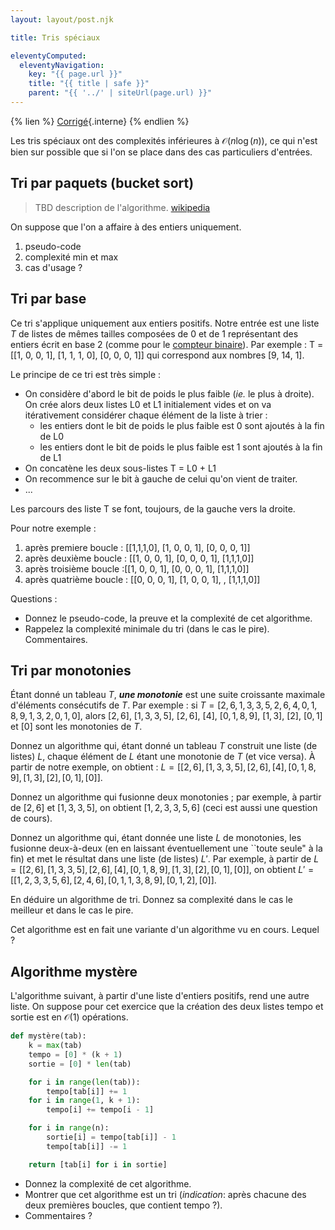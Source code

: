```yaml
---
layout: layout/post.njk

title: Tris spéciaux

eleventyComputed:
  eleventyNavigation:
    key: "{{ page.url }}"
    title: "{{ title | safe }}"
    parent: "{{ '../' | siteUrl(page.url) }}"
---
```


{% lien %}
[Corrigé](./corrigé){.interne}
{% endlien %}

Les tris spéciaux ont des complexités inférieures à $\mathcal{O}(n\log(n))$, ce qui n'est bien sur possible que si l'on se place dans des cas particuliers d'entrées.

## Tri par paquets (bucket sort)

> TBD description de l'algorithme. [wikipedia](https://fr.wikipedia.org/wiki/Tri_par_paquets)

On suppose que l'on a affaire à des entiers uniquement.

1. pseudo-code
2. complexité min et max
3. cas d'usage ?

## Tri par base

Ce tri s'applique uniquement aux entiers positifs. Notre entrée est une liste $T$  de listes de mêmes tailles composées de 0 et de 1 représentant des entiers écrit en base 2 (comme pour le [compteur binaire](../compteur-binaire)). Par exemple : T = [[1, 0, 0, 1], [1, 1, 1, 0], [0, 0, 0, 1]] qui correspond aux nombres [9, 14, 1].

Le principe de ce tri est très simple :

- On considère d'abord le bit de poids le plus faible (_ie._ le plus à droite). On crée alors deux listes L0 et L1 initialement vides et on va itérativement considérer chaque élément de la liste à trier :
  - les entiers dont le bit de poids le plus faible est 0 sont ajoutés à la fin de L0
  - les entiers dont le bit de poids le plus faible est 1 sont ajoutés à la fin de L1
- On concatène les deux sous-listes T = L0 + L1
- On recommence sur le bit à gauche de celui qu'on vient de traiter.
- ...

Les parcours des liste T se font, toujours, de la gauche vers la droite.

Pour notre exemple :

1. après premiere boucle : [[1,1,1,0], [1, 0, 0, 1], [0, 0, 0, 1]]
2. après deuxième boucle : [[1, 0, 0, 1], [0, 0, 0, 1], [1,1,1,0]]
3. après troisième boucle :[[1, 0, 0, 1], [0, 0, 0, 1], [1,1,1,0]]
4. après quatrième boucle : [[0, 0, 0, 1], [1, 0, 0, 1], , [1,1,1,0]]

Questions :

- Donnez le pseudo-code, la preuve et la complexité de cet algorithme.
- Rappelez la complexité minimale du tri (dans le cas le pire). Commentaires.

## Tri par monotonies

Étant donné un tableau $T$, **_une monotonie_** est une suite croissante maximale d'éléments consécutifs de $T$. Par exemple :
si $T = [2,6, 1,3, 3, 5,2,6, 4,0, 1,8,9,1,3, 2,0,1,0]$, alors $[2,6]$, $[1,3,3,5]$, $[2,6]$, $[4]$, $[0, 1,8,9]$, $[1,3]$, $[2]$, $[0,1]$ et $[0]$ sont les monotonies de $T$.

Donnez un algorithme qui, étant donné un tableau $T$ construit une liste (de listes) $L$, chaque élément de $L$ étant une monotonie de $T$ (et vice versa). À partir de notre exemple, on obtient :
$L = [[2,6], [1,3,3,5],[2,6], [4], [0, 1,8,9], [1,3], [2] ,[0,1], [0]]$.

Donnez un algorithme qui fusionne deux monotonies ; par exemple, à partir de $[2,6]$ et $[1,3,3,5]$, on obtient $[1,2,3,3,5,6]$ (ceci est aussi une question de cours).

Donnez un algorithme qui, étant donnée une liste $L$ de monotonies, les fusionne deux-à-deux (en en laissant éventuellement une ``toute seule" à la fin) et met le résultat dans une liste (de listes) $L'$. Par exemple, à partir de
$L = [[2,6], [1,3,3,5],[2,6], [4], [0, 1,8,9], [1,3], [2] ,[0,1], [0]]$, on obtient $L' = [[1,2,3,3,5,6], [2,4,6],[0,1,1,3,8,9], [0,1,2], [0]]$.

En déduire un algorithme de tri. Donnez sa complexité dans le cas le meilleur et dans le cas
le pire.

Cet algorithme est en fait une variante d'un algorithme vu en cours. Lequel ?

## Algorithme mystère

L'algorithme suivant, à partir d'une liste d'entiers positifs, rend une autre liste. On suppose pour cet exercice que la création des deux listes tempo et sortie est en $\mathcal{O}(1)$ opérations.

```python
def mystère(tab):
    k = max(tab)
    tempo = [0] * (k + 1)
    sortie = [0] * len(tab)

    for i in range(len(tab)):
        tempo[tab[i]] += 1
    for i in range(1, k + 1):
        tempo[i] += tempo[i - 1]

    for i in range(n):
        sortie[i] = tempo[tab[i]] - 1
        tempo[tab[i]] -= 1

    return [tab[i] for i in sortie]

```

- Donnez la complexité de cet algorithme.
- Montrer que cet algorithme est un tri (_indication_: après chacune des deux premières boucles, que contient tempo ?).
- Commentaires ?
